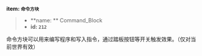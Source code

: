 <!-- BEGIN_AUTOGEN: do NOT edit in this block -->

**item: `命令方块`**

> * **name: ** Command_Block
> * **id: `212`**

<!-- END_AUTOGEN-->
命令方块可以用来编写程序和写入指令，通过踏板按钮等开关触发效果。（仅对当前世界有效）